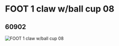 # FOOT 1 claw w/ball cup 08
## 60902
![FOOT 1 claw w/ball cup 08](https://lc-www-live-s.legocdn.com/media/bricks/5/2/4516407.jpg)